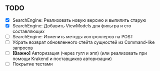 
## TODO

- [x] SearchEngine: Реализовать новую версию и выпилить старую
- [x] SearchEngine: Добавить ViewModels для фильтра и его составляющих
- [ ] SearchEngine: Изменить методы контроллеров на POST
- [ ] Убрать возврат обновленного стейта сущностей из Command-like запросов
- [ ] **[Важно]** Авторизация (через гугл и эпл) (или реализовать при помощи Krakend и поставщиков авторизации)
- [ ] Покрытие тестами
